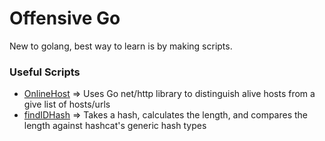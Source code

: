 # Offensive Go
New to golang, best way to learn is by making scripts.


### Useful Scripts 
- [OnlineHost](https://github.com/OlivierLaflamme/Pentesting_GoLang/blob/master/OnlineHost/main.go) => Uses Go net/http library to distinguish alive hosts from a give list of hosts/urls    
- [findIDHash](https://github.com/OlivierLaflamme/Pentesting_GoLang/blob/master/findIDHash/findIDHash.go) => Takes a hash, calculates the length, and compares the length against hashcat's generic hash types    




